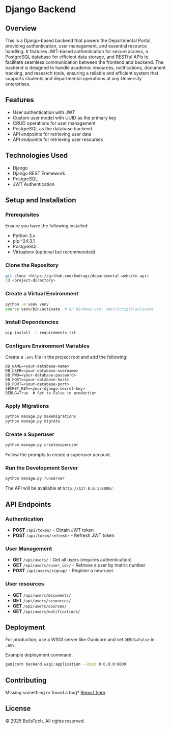 # Django Backend

## Overview
This is a Django-based backend that powers the Departmental Portal, providing authentication, user management, and essential resource handling. It features JWT-based authentication for secure access, a PostgreSQL database for efficient data storage, and RESTful APIs to facilitate seamless communication between the frontend and backend. The backend is designed to handle academic resources, notifications, document tracking, and research tools, ensuring a reliable and efficient system that supports students and departmental operations at any University enterprises.

## Features
- User authentication with JWT
- Custom user model with UUID as the primary key
- CRUD operations for user management
- PostgreSQL as the database backend
- API endpoints for retrieving user data
- API endpoints for retrieving user resourses

## Technologies Used
- Django
- Django REST Framework
- PostgreSQL
- JWT Authentication

## Setup and Installation

### Prerequisites
Ensure you have the following installed:
- Python 3.x
- pip ^24.3.1
- PostgreSQL
- Virtualenv (optional but recommended)

### Clone the Repository
```sh
git clone <https://github.com/Amdragz/departmental-website-api>
cd <project-directory>
```

### Create a Virtual Environment
```sh
python -m venv venv
source venv/bin/activate  # On Windows use: venv\Scripts\activate
```

### Install Dependencies
```sh
pip install -r requirements.txt
```

### Configure Environment Variables
Create a `.env` file in the project root and add the following:
```env
DB_NAME=<your-database-name>
DB_USER=<your-database-username>
DB_PWD=<your-database-password>
DB_HOST=<your-database-host>
DB_PORT=<your-database-port>
SECRET_KEY=<your-django-secret-key>
DEBUG=True  # Set to False in production
```

### Apply Migrations
```sh
python manage.py makemigrations
python manage.py migrate
```

### Create a Superuser
```sh
python manage.py createsuperuser
```
Follow the prompts to create a superuser account.

### Run the Development Server
```sh
python manage.py runserver
```
The API will be available at `http://127.0.0.1:8000/`.

## API Endpoints

### Authentication
- **POST** `/api/token/` - Obtain JWT token
- **POST** `/api/token/refresh/` - Refresh JWT token

### User Management
- **GET** `/api/users/` - Get all users (requires authentication)
- **GET** `/api/users/<user_id>/` - Retrieve a user by matric number
- **POST** `/api/users/signup/` - Register a new user

### User resources
- **GET** `/api/users/documents/`
- **GET** `/api/users/resources/`
- **GET** `/api/users/courses/`
- **GET** `/api/users/notifications/`

## Deployment
For production, use a WSGI server like Gunicorn and set `DEBUG=False` in `.env`.

Example deployment command:
```sh
gunicorn backend.wsgi:application --bind 0.0.0.0:8000
```

## Contributing
  Missing something or found a bug? [Report here](ogaji2006@example.com).

## License
© 2025 BellsTech. All rights reserved.